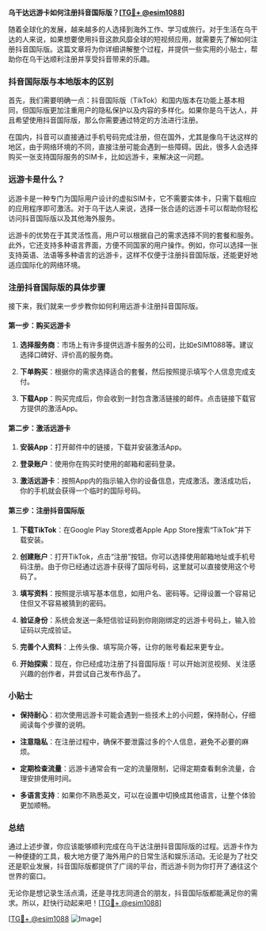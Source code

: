 **乌干达远游卡如何注册抖音国际版？[[TG💪+ @esim1088](https://t.me/s/esim1088)]**

随着全球化的发展，越来越多的人选择到海外工作、学习或旅行。对于生活在乌干达的人来说，如果想要使用抖音这款风靡全球的短视频应用，就需要先了解如何注册抖音国际版。这篇文章将为你详细讲解整个过程，并提供一些实用的小贴士，帮助你在乌干达顺利注册并享受抖音带来的乐趣。

### 抖音国际版与本地版本的区别

首先，我们需要明确一点：抖音国际版（TikTok）和国内版本在功能上基本相同，但国际版更加注重用户的隐私保护以及内容的多样化。如果你是乌干达人，并且希望使用抖音国际版，那么你需要通过特定的方法进行注册。

在国内，抖音可以直接通过手机号码完成注册，但在国外，尤其是像乌干达这样的地区，由于网络环境的不同，直接注册可能会遇到一些障碍。因此，很多人会选择购买一张支持国际服务的SIM卡，比如远游卡，来解决这一问题。

### 远游卡是什么？

远游卡是一种专门为国际用户设计的虚拟SIM卡，它不需要实体卡，只需下载相应的应用程序即可激活。对于乌干达人来说，选择一张合适的远游卡可以帮助你轻松访问抖音国际版以及其他海外服务。

远游卡的优势在于其灵活性高，用户可以根据自己的需求选择不同的套餐和服务。此外，它还支持多种语言界面，方便不同国家的用户操作。例如，你可以选择一张支持英语、法语等多种语言的远游卡，这样不仅便于注册抖音国际版，还能更好地适应国际化的网络环境。

### 注册抖音国际版的具体步骤

接下来，我们就来一步步教你如何利用远游卡注册抖音国际版。

#### 第一步：购买远游卡

1. **选择服务商**：市场上有许多提供远游卡服务的公司，比如eSIM1088等。建议选择口碑好、评价高的服务商。
   
2. **下单购买**：根据你的需求选择适合的套餐，然后按照提示填写个人信息完成支付。

3. **下载App**：购买完成后，你会收到一封包含激活链接的邮件。点击链接下载官方提供的激活App。

#### 第二步：激活远游卡

1. **安装App**：打开邮件中的链接，下载并安装激活App。

2. **登录账户**：使用你在购买时使用的邮箱和密码登录。

3. **激活远游卡**：按照App内的指示输入你的设备信息，完成激活。激活成功后，你的手机就会获得一个临时的国际号码。

#### 第三步：注册抖音国际版

1. **下载TikTok**：在Google Play Store或者Apple App Store搜索“TikTok”并下载安装。

2. **创建账户**：打开TikTok，点击“注册”按钮。你可以选择使用邮箱地址或手机号码注册。由于你已经通过远游卡获得了国际号码，这里就可以直接使用这个号码了。

3. **填写资料**：按照提示填写基本信息，如用户名、密码等。记得设置一个容易记住但又不容易被猜到的密码。

4. **验证身份**：系统会发送一条短信验证码到你刚刚绑定的远游卡号码上，输入验证码以完成验证。

5. **完善个人资料**：上传头像、填写简介等，让你的账号看起来更专业。

6. **开始探索**：现在，你已经成功注册了抖音国际版！可以开始浏览视频、关注感兴趣的创作者，并尝试自己发布作品了。

### 小贴士

- **保持耐心**：初次使用远游卡可能会遇到一些技术上的小问题，保持耐心，仔细阅读每个步骤的说明。
  
- **注意隐私**：在注册过程中，确保不要泄露过多的个人信息，避免不必要的麻烦。

- **定期检查流量**：远游卡通常会有一定的流量限制，记得定期查看剩余流量，合理安排使用时间。

- **多语言支持**：如果你不熟悉英文，可以在设置中切换成其他语言，让整个体验更加顺畅。

### 总结

通过上述步骤，你应该能够顺利完成在乌干达注册抖音国际版的过程。远游卡作为一种便捷的工具，极大地方便了海外用户的日常生活和娱乐活动。无论是为了社交还是职业发展，抖音国际版都提供了广阔的平台，而远游卡则为你打开了通往这个世界的窗口。

无论你是想记录生活点滴，还是寻找志同道合的朋友，抖音国际版都能满足你的需求。所以，赶快行动起来吧！[[TG💪+ @esim1088](https://t.me/s/esim1088)]

[[TG💪+ @esim1088](https://t.me/s/esim1088) ![Image](https://i.postimg.cc/4NQfJmqS/Snipaste-2025-05-13-00-14-12.png)]